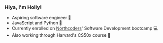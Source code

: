 ### Hiya, I'm Holly! ###
- Aspiring software engineer 🍃
- JavaScript and Python 🐍
- Currently enrolled on [Northcoders](https://northcoders.com/)' Software Development bootcamp 💻
- Also working through Harvard's CS50x course 📖
